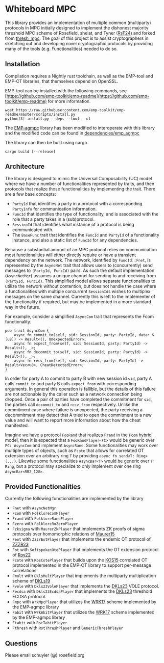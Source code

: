 # Whiteboard MPC

This library provides an implementation of multiple common (multiparty) protocols in MPC initially designed to implement the dishonest majority threshold MPC scheme of Rosefield, shelat, and Tyner ([RsT24](https://eprint.iacr.org/2024/316)) and forked from [thresh_mpc](https://github.com/rosefield/thresh_mpc).
The goal of this project is to assist cryptographers in sketching out and developing novel cryptographic protocols by providing many of the tools (e.g. Functionalities) needed to do so.

## Installation 

Compilation requires a Nightly rust toolchain, as well as the EMP-tool and EMP-OT libraries, that themselves depend on OpenSSL.

EMP-tool can be installed with the following commands, see [https://github.com/emp-toolkit/emp-readme](https://github.com/emp-toolkit/emp-readme) for more information.
```
wget https://raw.githubusercontent.com/emp-toolkit/emp-readme/master/scripts/install.py
python[3] install.py --deps --tool --ot
```
The [EMP-agmpc](https://github.com/emp-toolkip/emp-agmpc) library has been modified to interoperate with this library and the modified code can be found in [dependencies/emp_agmpc](dependencies/emp_agmpc)

The library can then be built using cargo
```
cargo build [--release]
```

## Architecture

The library is designed to mimic the Universal Composability (UC) model where we have a number of functionalities represented by traits, and then protocols that realize those functionalities by implementing the trait.
There are a few base concepts:
- `PartyId` that identifies a party in a protocol with a corresponding `PartyInfo` for communication information.
- `FuncId` that identifies the type of functionality, and is associated with the role that a party takes in a (sub)protocol. 
- `SessionId` that identifies what instance of a protocol is being communicated with.
- The `BaseFunc` trait that identifies the `FuncId` and `PartyId` of a functionality instance, and also a static list of `FuncId` for any dependencies.

Because a substantial amount of an MPC protocol relies on communication most functionalities will either directly require or have a transient dependency on the network.
The network, identified by `FuncId::Fnet`, is represented by the `AsyncNet` trait that allows users to (concurrently) send messages to `(PartyId, FuncId)` pairs. 
As such the default implementation (`AsyncNetMgr`) assumes a unique channel for sending to and receiving from `(PartyId, FuncId)`.
This simplified model allows separate functionalities to utilize the network without contention, but does not handle the case where a functionalities with multiple concurrent `SessionId`s wishes to multiplex messages on the same channel.
Currently this is left to the implementer of the functionality if required, but may be implemented in a more standard way in the future.

For example, consider a simplified `AsyncCom` trait that represents the Fcom functionality.
```
pub trait AsyncCom {
    async fn commit_to(self, sid: SessionId, party: PartyId, data: &[u8]) -> Result<(), UnexpectedError>;
    async fn expect_from(self, sid: SessionId, party: PartyId) -> Result<(), _>;
    async fn decommit_to(self, sid: SessionId, party: PartyId) -> Result<(), _>;
    async fn recv_from(self, sid: SessionId, party: PartyId) -> Result<Vec<u8>, CheatDetectedError>;
}
```
In order for party A to commit to party B with new session id `sid`, party A calls `commit_to` and party B calls `expect_from` with corresponding arguments.
In general this operation is fallible, but the details of this failure are not actionable by the caller such as a network connection being dropped.
Once a pair of parties have completed the commitment for `sid`, the parties call `decommit_to` and `recv_from` respectively.
Unlike the commitment case where failure is unexpected, the party receiving a decommitment may detect that A tried to open the commitment to a new value and will want to report more information about how the cheat manifested.

Imagine we have a protocol `FooRand` that realizes `Frand` in the `Fcom` hybrid model, then it is expected that a `FooRandPlayer<FC>` would be generic over `FC: AsyncCom` and implement `AsyncRand`.
Some functionalities may work over multiple types of objects, such as `Fcote` that allows for correlated OT extension over an arbitrary ring `T` by providing `async fn send<T: Ring>(...)`.
Likewise some functionalities `AsyncBar<T>` would be generic over `T: Ring`, but a protocol may specialize to only implement over one ring `AsyncBar<RR2_128>`.


## Provided Functionalities

Currently the following functionalities are implemented by the library
- `Fnet` with `AsyncNetMgr` 
- `Fcom` with `FolkloreComPlayer` 
- `Frand` with `FolkloreRandPlayer`
- `Fzero` with `FolkloreRoZeroPlayer`
- `Fzksigma` with `MaurerZkPlayer` that implements ZK proofs of sigma protocols over homomorphic relations of [Maurer15](https://crypto.ethz.ch/publications/files/Maurer15.pdf)
- `Feot` with `ZzzrEotPlayer` that implements the endemic OT protocol of [ZZZR23](https://eprint.iacr.org/2022/1525.pdf)
- `Fot` with `SoftspokenOtePlayer` that implements the OT extension protocol of [Roy22](https://eprint.iacr.org/2022/192.pdf)
- `Fcote` with `KosCotePlayer` that builds upon the [KOS15](https://eprint.iacr.org/2015/546) correlated OT protocol implemented in the EMP-OT library to support per-message correlations
- `Fmult` with `DklsMultPlayer` that implements the multiparty multiplication scheme of [DKLs19](https://eprint.iacr.org/2019/523)
- `Fvole` with `Dkls23VolePlayer` that implements the [DKLs23](https://eprint.iacr.org/2023/765.pdf) VOLE protocol.
- `Fecdsa` with `Dkls23EcdsaPlayer` that implements the [DKLs23](https://eprint.iacr.org/2023/765.pdf) threshold ECDSA protocol.
- `Fmpc` with `WrkMpcPlayer` that utilizes the [WRK17](https://eprint.iacr.org/2017/189) scheme implemented by the EMP-agmpc library
- `Fabit` with `WrkAbitPlayer` that utilizes the [WRK17](https://eprint.iacr.org/2017/189) scheme implemented by the EMP-agmpc library
- `Ftabit` with `RstTabitPlayer`
- `Fthresh` with `RstThreshPlayer` and `GenericThreshPlayer`

## Questions
Please email schuyler (@) rosefield.org
